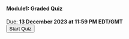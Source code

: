<h4> Module1: Graded Quiz </h4>
Due:<b> 13 December 2023 at 11:59 PM EDT/GMT </b>
<div class="Quiz">
    <a href = "https://survey.wb.surveycto.com/collect/login.html?nextUrl=%2Fcollect%2Fmsfr23_m1_quiz">
    <button> Start Quiz</button>
    </a>
</div>